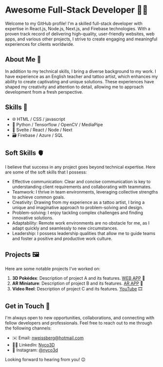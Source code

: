 # Awesome Full-Stack Developer 🧑‍💻

Welcome to my GitHub profile! I'm a skilled full-stack developer with expertise in React.js, Node.js, Next.js, and Firebase technologies. With a proven track record of delivering high-quality, user-friendly websites, web apps, and various other projects, I strive to create engaging and meaningful experiences for clients worldwide.

## About Me 🤖

In addition to my technical skills, I bring a diverse background to my work. I have experience as an English teacher and tattoo artist, which enhances my ability to create captivating and unique solutions. These experiences have shaped my creativity and attention to detail, allowing me to approach development from a fresh perspective.

## Skills 🧠

- 🌐 HTML / CSS / javascript
- 🐍 Python / Tensorflow / OpenCV / MediaPipe
- 🚀 Svelte / React / Node / Next
- 🗃️ Firebase / Azure / SQL

## Soft Skills 🫀

I believe that success in any project goes beyond technical expertise. Here are some of the soft skills that I possess:

- Effective communication: Clear and concise communication is key to understanding client requirements and collaborating with teammates.
- Teamwork: I thrive in team environments, leveraging collective strengths to achieve common goals.
- Creativity: Drawing from my experience as a tattoo artist, I bring a unique and imaginative approach to problem-solving and design.
- Problem-solving: I enjoy tackling complex challenges and finding innovative solutions.
- Adaptability: Remote work environments are no obstacle for me, as I adapt quickly and seamlessly to new circumstances.
- Leadership: I possess leadership qualities that allow me to guide teams and foster a positive and productive work culture.

## Projects 🖼️

Here are some notable projects I've worked on:

1. **3D Pokédex**: Description of project A and its features. [WEB APP](https://pokedex-nyco3d.web.app/) 👾
2. **AR Miniature**: Description of project B and its features. [AR APP](https://casinha3d.web.app/) 🧊
3. **Video Reel**: Description of project C and its features. [YouTube](https://www.youtube.com/watch?v=Vqe4LSGmwOg) 🎞️

## Get in Touch 🖖

I'm always open to new opportunities, collaborations, and connecting with fellow developers and professionals. Feel free to reach out to me through the following channels:

- ✉️ Email: [nweissberg@hotmail.com](mailto:nweissberg@hotmail.com)
- 👨‍💼 LinkedIn: [Nyco3D](https://www.linkedin.com/in/nyco3d)
- 🎨 Instagram: [@nyco3d](https://www.instagram.com/nycotattoo)

Looking forward to hearing from you! 😉
